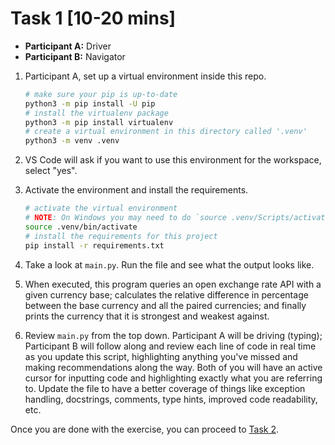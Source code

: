 # Task 1 [10-20 mins]

- **Participant A:** Driver
- **Participant B:** Navigator

1. Participant A, set up a virtual environment inside this repo.

   ```bash
   # make sure your pip is up-to-date
   python3 -m pip install -U pip
   # install the virtualenv package
   python3 -m pip install virtualenv
   # create a virtual environment in this directory called '.venv'
   python3 -m venv .venv
   ```

2. VS Code will ask if you want to use this environment for the workspace,
   select "yes".

3. Activate the environment and install the requirements.

   ```bash
   # activate the virtual environment
   # NOTE: On Windows you may need to do `source .venv/Scripts/activate` - check your .venv folder if you encounter an error
   source .venv/bin/activate 
   # install the requirements for this project
   pip install -r requirements.txt
   ```

4. Take a look at `main.py`. Run the file and see what the output looks like.
5. When executed, this program queries an open exchange rate API with a given
   currency base; calculates the relative difference in percentage between the
   base currency and all the paired currencies; and finally prints the currency
   that it is strongest and weakest against.
6. Review `main.py` from the top down. Participant A will be driving (typing);
   Participant B will follow along and review each line of code in real time as
   you update this script, highlighting anything you've missed and making
   recommendations along the way. Both of you will have an active cursor for
   inputting code and highlighting exactly what you are referring to. Update the
   file to have a better coverage of things like exception handling, docstrings,
   comments, type hints, improved code readability, etc.

Once you are done with the exercise, you can proceed to [Task 2](1.2-task-2.md).
